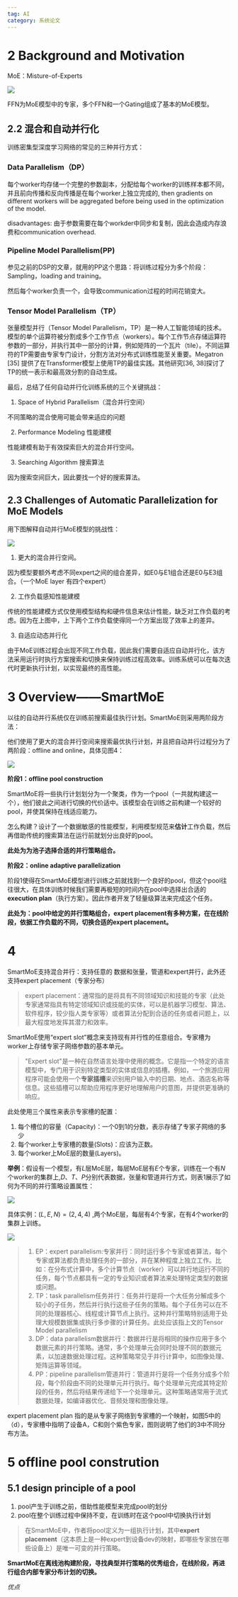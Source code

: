 ```yaml
---
tag: AI
category: 系统论文
---
```


# 2 Background and Motivation

MoE：Misture-of-Experts

<img src="https://raw.githubusercontent.com/lvszl/figure/master/20230907153413.png"/>

FFN为MoE模型中的专家，多个FFN和一个Gating组成了基本的MoE模型。

## 2.2 混合和自动并行化

训练密集型深度学习网络的常见的三种并行方式：

### Data Parallelism（DP）

每个worker均存储一个完整的参数副本，分配给每个worker的训练样本都不同，并且前向传播和反向传播是在每个worker上独立完成的, then gradients on different workers will be aggregated before being used in the optimization of the model.

disadvantages: 由于参数需要在每个workder中同步和复制，因此会造成内存浪费和communication overhead.

### Pipeline Model Parallelism(PP)

参见之前的DSP的文章，就用的PP这个思路：将训练过程分为多个阶段：Sampling，loading and training。

然后每个worker负责一个，会导致communication过程的时间花销变大。

### Tensor Model Parallelism（TP）

张量模型并行（Tensor Model Parallelism，TP）是一种人工智能领域的技术。模型的单个运算符被分割成多个工作节点（workers）。每个工作节点存储运算符参数的一部分，并执行其中一部分的计算，例如矩阵的一个瓦片（tile）。不同运算符的TP需要由专家专门设计，分割方法对分布式训练性能至关重要。Megatron [35] 提供了在Transformer模型上使用TP的最佳实践。其他研究[36, 38]探讨了TP的统一表示和最高效分割的自动生成。



最后，总结了任何自动并行化训练系统的三个关键挑战：

1. Space of Hybrid Parallelism（混合并行空间）

不同策略的混合使用可能会带来适应的问题

2. Performance Modeling 性能建模

性能建模有助于有效探索巨大的混合并行空间。

3. Searching Algorithm 搜索算法

因为搜索空间巨大，因此要找一个好的搜索算法。



## 2.3 Challenges of Automatic Parallelization for MoE Models

用下图解释自动并行MoE模型的挑战性：

<img src="https://raw.githubusercontent.com/lvszl/figure/master/20230909164732.png"/>

1. 更大的混合并行空间。

因为模型要额外考虑不同expert之间的组合差异，如E0与E1组合还是E0与E3组合。（一个MoE layer 有四个expert）

2. 工作负载感知性能建模

传统的性能建模方式仅使用模型结构和硬件信息来估计性能，缺乏对工作负载的考虑。因为在上图中，上下两个工作负载使得同一个方案出现了效率上的差异。

3. 自适应动态并行化

由于MoE训练过程会出现不同工作负载，因此我们需要自适应自动并行化，该方法采用运行时执行方案搜索和切换来保持训练过程高效率。训练系统可以在每次迭代时更新执行计划，以实现最终的高性能。

# 3 Overview——SmartMoE

以往的自动并行系统仅在训练前搜索最佳执行计划。SmartMoE则采用两阶段方法：

他们使用了更大的混合并行空间来搜索最优执行计划，并且把自动并行过程分为了两阶段：offline and online，具体见图4：

<img src="https://raw.githubusercontent.com/lvszl/figure/master/20230909204324.png"/>

**阶段1：offline pool construction**

SmartMoE将一些执行计划划分为一个聚类，作为一个pool（一共就构建这一个），他们彼此之间进行切换的代价适中。该模型会在训练之前构建一个较好的pool，并使其保持在线适应能力。

怎么构建？设计了一个数据敏感的性能模型，利用模型规范来**估计**工作负载，然后再借助传统的搜索算法在运行前就划分出良好的pool。

**此处为为池子选择合适的并行策略组合。**

**阶段2：online adaptive parallelization**

阶段1使得在SmartMoE模型进行训练之前就找到一个良好的pool，但这个pool往往很大，在具体训练时候我们需要再极短的时间内在pool中选择出合适的**execution plan**（执行方案）。因此作者开发了轻量级算法来完成这个任务。

**此处为：pool中给定的并行策略组合，expert placement有多种方案，在在线阶段，依据工作负载的不同，切换合适的expert placement。**

# 4

SmartMoE支持混合并行：支持任意的 数据和张量，管道和expert并行，此外还支持expert placement（专家分布）

> expert placement：通常指的是将具有不同领域知识和技能的专家（此处专家通常指具有特定领域知识或技能的实体，可以是机器学习模型、算法、软件程序，较少指人类专家等）或者算法分配到合适的任务或者问题上，以最大程度地发挥其潜力和效率。

SmartMoE使用“expert slot”概念来支持现有并行性的任意组合。专家槽为worker上存储专家子网络参数的基本单元。

> "Expert slot"是一种在自然语言处理中使用的概念。它是指一个特定的语言模型中，专门用于识别特定类型的实体或信息的插槽。例如，一个旅游应用程序可能会使用一个**专家插槽**来识别用户输入中的日期、地点、酒店名称等信息。这些插槽可以帮助应用程序更好地理解用户的意图，并提供更准确的响应。

此处使用三个属性来表示专家槽的配置：

1. 每个槽位的容量（Capacity)：一个0到1的分数，表示存储了专家子网络的多少
2. 每个worker上专家槽的数量(Slots)：应该为正数。
3. 每个worker上MoE层的数量(Layers)。

**举例**：假设有一个模型，有$L$层MoE层，每层MoE层有$E$个专家，训练在一个有$N$个worker的集群上,$D、T、P$分别代表数据，张量和管道并行方式，则表1展示了如何为不同的并行策略设置属性：

<img src="https://raw.githubusercontent.com/lvszl/figure/master/20230909215324.png"/>

具体实例：$(L, E, N) = (2, 4, 4)$ ,两个MoE层，每层有4个专家，在有4个worker的集群上训练。

<img src="https://raw.githubusercontent.com/lvszl/figure/master/20230909220700.png"/>

> 1. EP：expert parallelism:专家并行：同时运行多个专家或者算法，每个专家或算法都负责处理任务的一部分，并在某种程度上独立工作。比如：在分布式计算中，多个计算节点（worker）可以并行地运行不同的任务，每个节点都具有一定的专业知识或者算法来处理特定类型的数据或问题。
> 2. TP：task parallelism任务并行：任务并行是将一个大任务分解成多个较小的子任务，然后并行执行这些子任务的策略。每个子任务可以在不同的处理器核心、线程或计算节点上执行。这种并行策略特别适用于处理大规模数据集或执行多步骤的计算任务。此处应该指上文的Tensor Model parallelism
> 3. DP：data parallelism数据并行：数据并行是将相同的操作应用于多个数据元素的并行策略。通常，多个处理单元会同时处理不同的数据元素，以加速数据处理过程。这种策略常见于并行计算中，如图像处理、矩阵运算等领域。
> 4. PP：pipeline parallelism管道并行：管道并行是将一个任务分成多个阶段，每个阶段由不同的处理单元并行执行。每个处理单元完成其特定阶段的任务，然后将结果传递给下一个处理单元。这种策略通常用于流式数据处理，如编译器优化、音频处理和图像处理。

expert placement plan 指的是从专家子网络到专家槽的一个映射，如图5中的（d），专家槽中指明了设备A，C和则个紫色专家，图则说明了他们的3中不同分布方法。

# 5 offline pool constrution

## 5.1 design principle of a pool

1. pool产生于训练之前，借助性能模型来完成pool的划分
2. pool在整个训练过程中保持不变，在训练时在这个pool中切换执行计划

> 在SmartMoE中，作者将pool定义为一组执行计划，其中**expert placement**（这本质上是一种expert到设备dev的映射，即哪些专家放在哪些设备上）是唯一可变的并行策略。

**SmartMoE在离线池构建阶段，寻找典型并行策略的优秀组合，在线阶段，再进行组合内部专家分布计划的切换。**

*优点*

